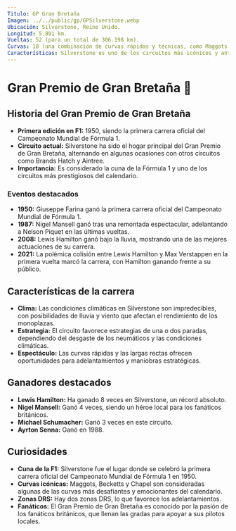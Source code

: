 ```yaml
---
Titulo: GP Gran Bretaña
Imagen: ../../public/gp/GPSilverstone.webp
Ubicación: Silverstone, Reino Unido.
Longitud: 5.891 km.
Vueltas: 52 (para un total de 306.198 km).
Curvas: 18 (una combinación de curvas rápidas y técnicas, como Maggots, Becketts y Chapel).
Características: Silverstone es uno de los circuitos más icónicos y antiguos de la Fórmula 1, conocido por su velocidad, historia y diseño técnico que desafía tanto a los pilotos como a los ingenieros.
---
```


# Gran Premio de Gran Bretaña 🏁

## Historia del Gran Premio de Gran Bretaña
- **Primera edición en F1:** 1950, siendo la primera carrera oficial del Campeonato Mundial de Fórmula 1.
- **Circuito actual:** Silverstone ha sido el hogar principal del Gran Premio de Gran Bretaña, alternando en algunas ocasiones con otros circuitos como Brands Hatch y Aintree.
- **Importancia:** Es considerado la cuna de la Fórmula 1 y uno de los circuitos más prestigiosos del calendario.

### Eventos destacados
- **1950:** Giuseppe Farina ganó la primera carrera oficial del Campeonato Mundial de Fórmula 1.
- **1987:** Nigel Mansell ganó tras una remontada espectacular, adelantando a Nelson Piquet en las últimas vueltas.
- **2008:** Lewis Hamilton ganó bajo la lluvia, mostrando una de las mejores actuaciones de su carrera.
- **2021:** La polémica colisión entre Lewis Hamilton y Max Verstappen en la primera vuelta marcó la carrera, con Hamilton ganando frente a su público.

## Características de la carrera
- **Clima:** Las condiciones climáticas en Silverstone son impredecibles, con posibilidades de lluvia y viento que afectan el rendimiento de los monoplazas.
- **Estrategia:** El circuito favorece estrategias de una o dos paradas, dependiendo del desgaste de los neumáticos y las condiciones climáticas.
- **Espectáculo:** Las curvas rápidas y las largas rectas ofrecen oportunidades para adelantamientos y maniobras estratégicas.

## Ganadores destacados
- **Lewis Hamilton:** Ha ganado 8 veces en Silverstone, un récord absoluto.
- **Nigel Mansell:** Ganó 4 veces, siendo un héroe local para los fanáticos británicos.
- **Michael Schumacher:** Ganó 3 veces en este circuito.
- **Ayrton Senna:** Ganó en 1988.

## Curiosidades
- **Cuna de la F1:** Silverstone fue el lugar donde se celebró la primera carrera oficial del Campeonato Mundial de Fórmula 1 en 1950.
- **Curvas icónicas:** Maggots, Becketts y Chapel son consideradas algunas de las curvas más desafiantes y emocionantes del calendario.
- **Zonas DRS:** Hay dos zonas DRS, lo que favorece los adelantamientos.
- **Fanáticos:** El Gran Premio de Gran Bretaña es conocido por la pasión de los fanáticos británicos, que llenan las gradas para apoyar a sus pilotos locales.